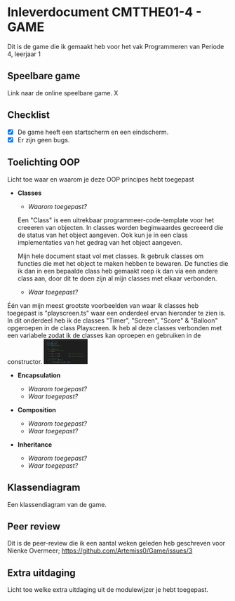 # Inleverdocument CMTTHE01-4 - GAME

Dit is de game die ik gemaakt heb voor het vak Programmeren van Periode 4, leerjaar 1

## Speelbare game

Link naar de online speelbare game. X

## Checklist

- [x] De game heeft een startscherm en een eindscherm.
- [x] Er zijn geen bugs.

## Toelichting OOP 

Licht toe waar en waarom je deze OOP principes hebt toegepast

 - **Classes**
   - *Waarom toegepast?*
   
   Een "Class" is een uitrekbaar programmeer-code-template voor het creeeren van objecten. In classes worden beginwaardes gecreeerd die de status van het object aangeven. Ook kun je in een class implementaties van het gedrag van het object aangeven. 
   
      Mijn hele document staat vol met classes. Ik gebruik classes om functies die met het object te maken hebben te bewaren. De functies die ik dan in een bepaalde class heb gemaakt roep ik dan via een andere class aan, door dit te doen zijn al mijn classes met elkaar verbonden. 
      
   - *Waar toegepast?*
   
Één van mijn meest grootste voorbeelden van waar ik classes heb toegepast is "playscreen.ts" waar een onderdeel ervan hieronder te zien is. In dit onderdeel heb ik de classes "Timer", "Screen", "Score" & "Balloon" opgeroepen in de class Playscreen. Ik heb al deze classes verbonden met een variabele zodat ik de classes kan oproepen en gebruiken in de constructor. 
<img src = "CMTTHE04-W2 (Vis-TypScript)/docs/bewijsImg/classes.JPG" width = "100">

 - **Encapsulation**
   - *Waarom toegepast?*
   - *Waar toegepast?*
   
 - **Composition**
   - *Waarom toegepast?*
   - *Waar toegepast?*
   
 - **Inheritance**
   - *Waarom toegepast?*
   - *Waar toegepast?*


## Klassendiagram

Een klassendiagram van de game.

## Peer review
Dit is de peer-review die ik een aantal weken geleden heb geschreven voor Nienke Overmeer;
https://github.com/Artemiss0/Game/issues/3

## Extra uitdaging

Licht toe welke extra uitdaging uit de modulewijzer je hebt toegepast.
